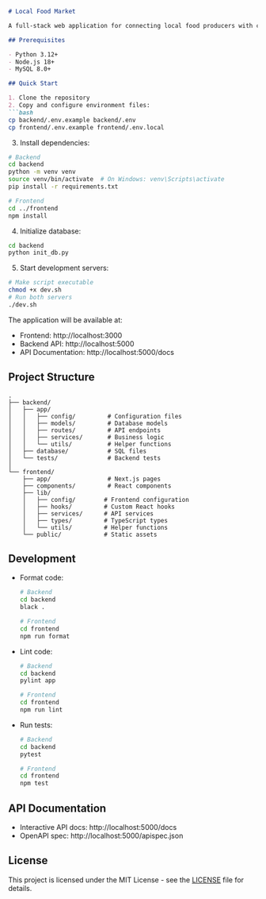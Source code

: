 ```markdown
# Local Food Market

A full-stack web application for connecting local food producers with consumers.

## Prerequisites

- Python 3.12+
- Node.js 18+
- MySQL 8.0+

## Quick Start

1. Clone the repository
2. Copy and configure environment files:
```bash
cp backend/.env.example backend/.env
cp frontend/.env.example frontend/.env.local
```
3. Install dependencies:
```bash
# Backend
cd backend
python -m venv venv
source venv/bin/activate  # On Windows: venv\Scripts\activate
pip install -r requirements.txt

# Frontend
cd ../frontend
npm install
```

4. Initialize database:
```bash
cd backend
python init_db.py
```

5. Start development servers:
```bash
# Make script executable
chmod +x dev.sh
# Run both servers
./dev.sh
```

The application will be available at:
- Frontend: http://localhost:3000
- Backend API: http://localhost:5000
- API Documentation: http://localhost:5000/docs

## Project Structure

```
.
├── backend/
│   ├── app/
│   │   ├── config/         # Configuration files
│   │   ├── models/         # Database models
│   │   ├── routes/         # API endpoints
│   │   ├── services/       # Business logic
│   │   └── utils/          # Helper functions
│   ├── database/           # SQL files
│   └── tests/              # Backend tests
│
└── frontend/
    ├── app/                # Next.js pages
    ├── components/         # React components
    ├── lib/
    │   ├── config/        # Frontend configuration
    │   ├── hooks/         # Custom React hooks
    │   ├── services/      # API services
    │   ├── types/         # TypeScript types
    │   └── utils/         # Helper functions
    └── public/            # Static assets
```

## Development

- Format code:
  ```bash
  # Backend
  cd backend
  black .
  
  # Frontend
  cd frontend
  npm run format
  ```

- Lint code:
  ```bash
  # Backend
  cd backend
  pylint app
  
  # Frontend
  cd frontend
  npm run lint
  ```

- Run tests:
  ```bash
  # Backend
  cd backend
  pytest
  
  # Frontend
  cd frontend
  npm test
  ```

## API Documentation

- Interactive API docs: http://localhost:5000/docs
- OpenAPI spec: http://localhost:5000/apispec.json

## License

This project is licensed under the MIT License - see the [LICENSE](LICENSE) file for details.
```#   G F P - G r u p 1 - F E  
 